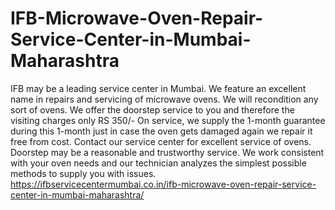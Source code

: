 # IFB-Microwave-Oven-Repair-Service-Center-in-Mumbai-Maharashtra
 IFB may be a leading service center in Mumbai. We feature an excellent name in repairs and servicing of microwave ovens. We will recondition any sort of ovens. We offer the doorstep service to you and therefore the visiting charges only RS 350/- On service, we supply the 1-month guarantee during this 1-month just in case the oven gets damaged again we repair it free from cost. Contact our service center for excellent service of ovens. Doorstep may be a reasonable and trustworthy service. We work consistent with your oven needs and our technician analyzes the simplest possible methods to supply you with issues. https://ifbservicecentermumbai.co.in/ifb-microwave-oven-repair-service-center-in-mumbai-maharashtra/
